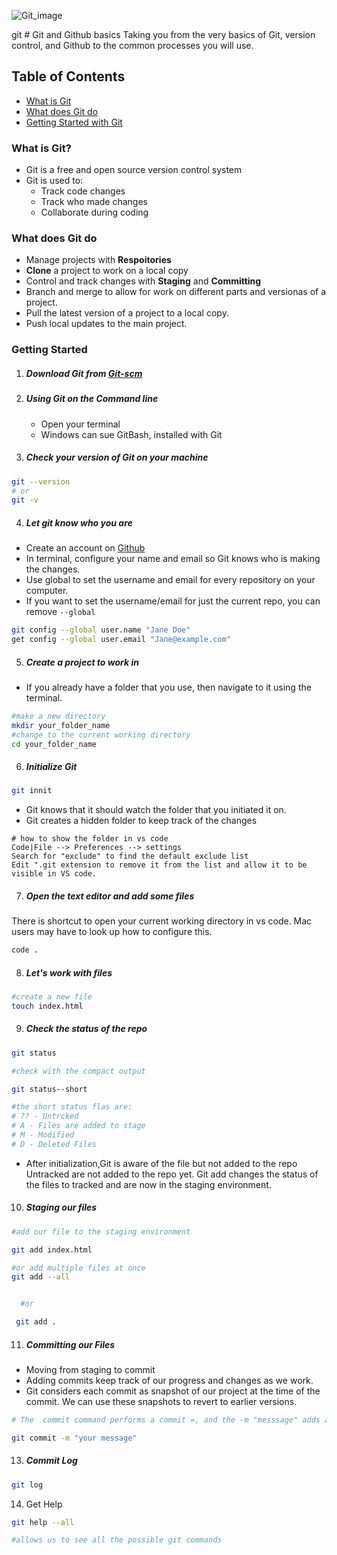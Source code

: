 ![Git_image](/Git_image.png)

git # Git and Github basics
Taking you from the very basics of Git, version control, and Github to the common processes you will use.

## Table of Contents
- [What is Git](#what-is-git)
- [What does Git do](#what-does-git-do)
- [Getting Started with Git](#getting-started)


### What is Git?
- Git is a free and open source version control system
- Git is used to:
  - Track code changes
  - Track who made changes
  - Collaborate during coding

### What does Git do
- Manage projects with **Respoitories**  
- **Clone** a project to work on a local copy
- Control and track changes with **Staging** and **Committing**
- Branch and merge to allow for work on different parts and versionas of a project.
- Pull the latest version of a project to a local copy.
- Push local updates to the main project.

### Getting Started
1. ##### Download Git from [Git-scm](htttps://git-scm.com)
2. ##### Using Git on the Command line
   - Open your terminal
   - Windows can sue GitBash, installed with Git

3. ##### Check your version of Git on your machine

```bash
git --version
# or
git -v
```
4. ##### Let git know who you are
- Create an account on [Github](https://github.com)
- In terminal, configure your name and email so Git knows who is making the changes.
- Use global to set the username and email for every repository on your computer.
- If you want to set the username/email for just the current repo, you can remove ```--global```

```bash
git config --global user.name "Jane Doe"
get config --global user.email "Jane@example.com"
```

5. ##### Create a project to work in
- If you already have a folder that you use, then  navigate to it using the terminal.

```bash
#make a new directory
mkdir your_folder_name
#change to the current working directory
cd your_folder_name
```
6. ##### Initialize Git 

```bash
git innit
```
- Git knows that it should watch the folder that you initiated it on.
- Git creates a hidden folder to keep track of the changes

```
# how to show the folder in vs code
Code|File --> Preferences --> settings
Search for "exclude" to find the default exclude list
Edit ".git extension to remove it from the list and allow it to be visible in VS code. 
```
7. ##### Open the text editor and add some files
There is  shortcut to open your current working directory in vs code. Mac users may have to look up how to configure this.

```bash
code .
```
8. ##### Let's work with files
```bash
#create a new file
touch index.html
```
9. ##### Check the status of the repo
```bash
git status

#check with the compact output

git status--short

#the short status flas are:
# ?? - Untrcked
# A - Files are added to stage
# M - Modified
# D - Deleted Files
``` 
- After initialization,Git is aware of the file but not added to the repo
Untracked are not added to the repo yet. Git add changes the status of the files to tracked and are now in the staging environment.

10. ##### Staging our files
```bash
#add our file to the staging environment

git add index.html

#or add multiple files at once
git add --all


  #or 

 git add .
 ``` 

 11. ##### Committing our Files
 - Moving from staging to commit
 - Adding commits keep track of our progress and changes as we work.
 - Git considers each commit as snapshot of our project at the time of the commit. We can use these snapshots to revert to earlier versions.

 ```bash
 # The  commit command performs a commit =, and the -m "messsage" adds a message

 git commit -m "your message"
 ```

 13. ##### Commit Log
 ```bash
 git log
 ```

 14. Get Help
 ```bash
 git help --all

 #allows us to see all the possible git commands
 ```
 